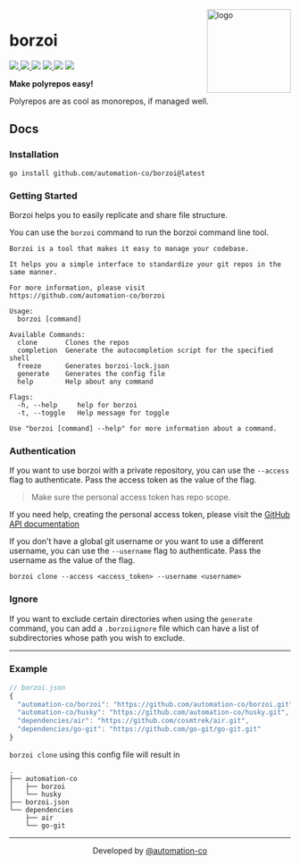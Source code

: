 <img src="https://user-images.githubusercontent.com/64161383/155763268-e09d9613-a53f-4ec7-a943-aab93ef2ffa6.png" width="150px" alt="logo"  align="right" />

<div align="left">

 <h1> borzoi </h1>
 
 <a href="https://github.com/automation-co/borzoi/actions?query=branch%3Amain"><img src="https://github.com/automation-co/borzoi/workflows/Go/badge.svg?branch=main" /> </a> <a href="https://github.com/automation-co/borzoi/releases"> <img src="https://img.shields.io/github/release/automation-co/borzoi.svg" /> </a> <img src="https://img.shields.io/github/go-mod/go-version/automation-co/borzoi" /> <a href="https://goreportcard.com/report/github.com/automation-co/borzoi"><img src="https://goreportcard.com/badge/github.com/automation-co/borzoi" /> </a> <img src="https://img.shields.io/github/license/automation-co/borzoi" /> <img src="https://img.shields.io/github/issues/automation-co/borzoi" />

 </div>

<!-- --- -->

**Make polyrepos easy!**

Polyrepos are as cool as monorepos, if managed well.

## Docs

### Installation

```
go install github.com/automation-co/borzoi@latest
```

### Getting Started

Borzoi helps you to easily replicate and share file structure.

You can use the `borzoi` command to run the borzoi command line tool.

```
Borzoi is a tool that makes it easy to manage your codebase.

It helps you a simple interface to standardize your git repos in the same manner.

For more information, please visit
https://github.com/automation-co/borzoi

Usage:
  borzoi [command]

Available Commands:
  clone       Clones the repos
  completion  Generate the autocompletion script for the specified shell
  freeze      Generates borzoi-lock.json
  generate    Generates the config file
  help        Help about any command

Flags:
  -h, --help     help for borzoi
  -t, --toggle   Help message for toggle

Use "borzoi [command] --help" for more information about a command.
```

### Authentication

If you want to use borzoi with a private repository, you can use the `--access` flag to authenticate.
Pass the access token as the value of the flag.

> Make sure the personal access token has repo scope.

If you need help, creating the personal access token, please visit the [GitHub API documentation](https://docs.github.com/en/authentication/keeping-your-account-and-data-secure/creating-a-personal-access-token)

If you don't have a global git username or you want to use a different username, you can use the `--username` flag to authenticate.
Pass the username as the value of the flag.

```
borzoi clone --access <access_token> --username <username>
```

### Ignore

If you want to exclude certain directories when using the `generate` command, you can add a `.borzoiignore` file which can have a list of subdirectories whose path you wish to exclude.

---



### Example

```javascript
// borzoi.json
{
  "automation-co/borzoi": "https://github.com/automation-co/borzoi.git",
  "automation-co/husky": "https://github.com/automation-co/husky.git",
  "dependencies/air": "https://github.com/cosmtrek/air.git",
  "dependencies/go-git": "https://github.com/go-git/go-git.git"
}

```

`borzoi clone` using this config file will result in

```
.
├── automation-co
│   ├── borzoi
│   └── husky
├── borzoi.json
└── dependencies
    ├── air
    └── go-git
```

---

<div align="center">

 Developed by <a href="https://github.com/automation-co" >@automation-co</a>

</div>
